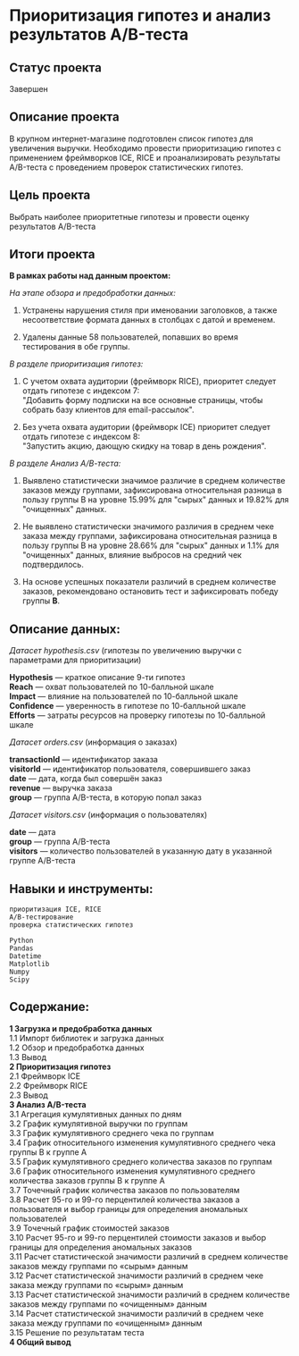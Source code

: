 # Приоритизация гипотез и анализ результатов A/B-теста

## Статус проекта
Завершен

## Описание проекта

В крупном интернет-магазине подготовлен список гипотез для увеличения выручки. Необходимо провести приоритизацию гипотез с применением фреймворков ICE, RICE и  проанализировать результаты A/B-теста с проведением проверок статистических гипотез.  

## Цель проекта  

Выбрать наиболее приоритетные гипотезы и провести оценку результатов A/B-теста  

## Итоги проекта  

**В рамках работы над данным проектом:**

*На этапе обзора и предобработки данных:*  

1. Устранены нарушения стиля при именовании заголовков, а также несоответствие формата данных в столбцах с датой и временем.  

2. Удалены данные 58 пользователей, попавших во время тестирования в обе группы.  

*В разделе приоритизация гипотез:*  

1. С учетом охвата аудитории (фреймворк RICE), приоритет следует отдать гипотезе с индексом 7:  
"Добавить форму подписки на все основные страницы, чтобы собрать базу клиентов для email-рассылок".  

2. Без учета охвата аудитории (фреймворк ICE) приоритет следует отдать гипотезе с индексом 8:  
"Запустить акцию, дающую скидку на товар в день рождения".  

*В разделе Анализ А/В-теста:*  

1. Выявлено статистически значимое различие в среднем количестве заказов между группами, зафиксирована относительная разница в пользу группы В на уровне 15.99% для "сырых" данных и 19.82% для "очищенных" данных.  

2. Не выявлено статистически значимого различия в среднем чеке заказа между группами, зафиксирована относительная разница в пользу группы В на уровне 28.66% для "сырых" данных и 1.1% для "очищенных" данных, влияние выбросов на средний чек подтвердилось.  

3. На основе успешных показатели различий в среднем количестве заказов, рекомендовано остановить тест и зафиксировать победу группы **В**.  

## Описание данных:  

*Датасет hypothesis.csv* (гипотезы по увеличению выручки с параметрами для приоритизации)  

**Hypothesis** — краткое описание 9-ти гипотез  
**Reach** — охват пользователей по 10-балльной шкале  
**Impact** — влияние на пользователей по 10-балльной шкале  
**Confidence** — уверенность в гипотезе по 10-балльной шкале  
**Efforts** — затраты ресурсов на проверку гипотезы по 10-балльной шкале     

*Датасет orders.csv* (информация о заказах)  

**transactionId** — идентификатор заказа    
**visitorId** — идентификатор пользователя, совершившего заказ  
**date** — дата, когда был совершён заказ  
**revenue** — выручка заказа  
**group** — группа A/B-теста, в которую попал заказ  

*Датасет visitors.csv* (информация о пользователях) 

**date** — дата  
**group** — группа A/B-теста  
**visitors** — количество пользователей в указанную дату в указанной группе A/B-теста  

## Навыки и инструменты:

`приоритизация ICE, RICE`  
`A/B-тестирование`  
`проверка статистических гипотез`   
  
`Python`  
`Pandas`  
`Datetime`  
`Matplotlib`  
`Numpy`  
`Scipy`   

## Содержание:  

**1 Загрузка и предобработка данных**  
1.1 Импорт библиотек и загрузка данных  
1.2 Обзор и предобработка данных  
1.3 Вывод  
**2 Приоритизация гипотез**  
2.1 Фреймворк ICE  
2.2 Фреймворк RICE  
2.3 Вывод  
**3 Анализ A/B-теста**  
3.1 Агрегация кумулятивных данных по дням  
3.2 График кумулятивной выручки по группам  
3.3 График кумулятивного среднего чека по группам  
3.4 График относительного изменения кумулятивного среднего чека группы B к группе A  
3.5 График кумулятивного среднего количества заказов по группам  
3.6 График относительного изменения кумулятивного среднего количества заказов группы B к группе A  
3.7 Точечный график количества заказов по пользователям  
3.8 Расчет 95-го и 99-го перцентилей количества заказов а пользователя и выбор границы для определения аномальных пользователей  
3.9 Точечный график стоимостей заказов  
3.10 Расчет 95-го и 99-го перцентилей стоимости заказов и выбор границы для определения аномальных заказов  
3.11 Расчет статистической значимости различий в среднем количестве заказов между группами по «сырым» данным  
3.12 Расчет статистической значимости различий в среднем чеке заказа между группами по «сырым» данным  
3.13 Расчет статистической значимости различий в среднем количестве заказов между группами по «очищенным» данным  
3.14 Расчет статистической значимости различий в среднем чеке заказа между группами по «очищенным» данным  
3.15 Решение по результатам теста  
**4 Общий вывод**  
